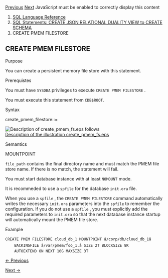 [Previous](CREATE-PLUGGABLE-DATABASE.md) [Next](CREATE-PROCEDURE.md)
JavaScript must be enabled to correctly display this content

  1. [SQL Language Reference ](index.md)
  2. [ SQL Statements: CREATE JSON RELATIONAL DUALITY VIEW to CREATE SCHEMA](SQL-Statements-CREATE-LIBRARY-to-CREATE-SCHEMA.md)
  3. CREATE PMEM FILESTORE

## CREATE PMEM FILESTORE

Purpose

You can create a persistent memory file store with this statement.

Prerequistes

You must have `SYSDBA` privileges to execute `CREATE PMEM FILESTORE` .

You must execute this statement from `CDB$ROOT`.

Syntax

create_pmem_filestore::=

  

![Description of create_pmem_fs.eps
follows](https://docs.oracle.com/en/database/oracle/oracle-database/23/sqlrf/img/create_pmem_fs.gif)  
[Description of the illustration
create_pmem_fs.eps](img_text/create_pmem_fs.md)

  

Semantics

MOUNTPOINT

`file_path` contains the final directory name and must match the PMEM file
store name. If there is no match, the statement will fail.

You must start database instance with at least `NOMOUNT` mode.

It is recommeded to use a `spfile` for the database `init.ora` file.

When you use a `spfile` , the `CREATE PMEM FILESTORE` command automatically
writes the necessary `init.ora` parameters into the `spfile` to remember the
configuration. If you do not use a `spfile` , you must explicitly add the
required parameters to `init.ora` so that the next database instance startup
will automatically mount the PMEM file store.

Example

    
    
    CREATE PMEM FILESTORE cloud_db_1 MOUNTPOINT â/corp/db/cloud_db_1â 
        BACKINGFILE â/var/pmem/foo_1.â SIZE 2T BLOCKSIZE 8K 
        AUTOEXTEND ON NEXT 10G MAXSIZE 3T 


[← Previous](CREATE-PLUGGABLE-DATABASE.md)

[Next →](CREATE-PROCEDURE.md)
